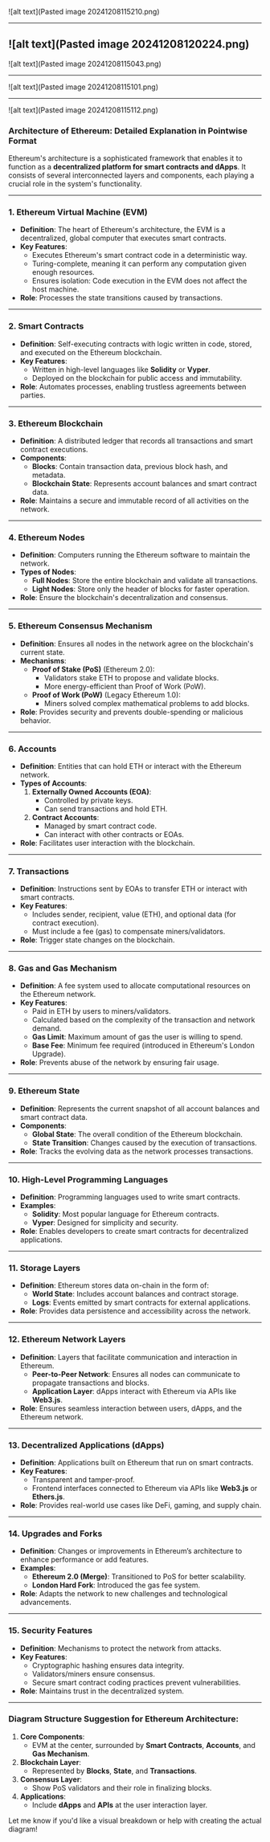 

![alt text](Pasted image 20241208115210.png)

---

![alt text](Pasted image 20241208120224.png)
---
![alt text](Pasted image 20241208115043.png)

---
![alt text](Pasted image 20241208115101.png)

---
![alt text](Pasted image 20241208115112.png)


### **Architecture of Ethereum: Detailed Explanation in Pointwise Format**

Ethereum's architecture is a sophisticated framework that enables it to function as a **decentralized platform for smart contracts and dApps**. It consists of several interconnected layers and components, each playing a crucial role in the system's functionality.

---

### **1. Ethereum Virtual Machine (EVM)**

- **Definition**: The heart of Ethereum's architecture, the EVM is a decentralized, global computer that executes smart contracts.
- **Key Features**:
    - Executes Ethereum's smart contract code in a deterministic way.
    - Turing-complete, meaning it can perform any computation given enough resources.
    - Ensures isolation: Code execution in the EVM does not affect the host machine.
- **Role**: Processes the state transitions caused by transactions.

---

### **2. Smart Contracts**

- **Definition**: Self-executing contracts with logic written in code, stored, and executed on the Ethereum blockchain.
- **Key Features**:
    - Written in high-level languages like **Solidity** or **Vyper**.
    - Deployed on the blockchain for public access and immutability.
- **Role**: Automates processes, enabling trustless agreements between parties.

---

### **3. Ethereum Blockchain**

- **Definition**: A distributed ledger that records all transactions and smart contract executions.
- **Components**:
    - **Blocks**: Contain transaction data, previous block hash, and metadata.
    - **Blockchain State**: Represents account balances and smart contract data.
- **Role**: Maintains a secure and immutable record of all activities on the network.

---

### **4. Ethereum Nodes**

- **Definition**: Computers running the Ethereum software to maintain the network.
- **Types of Nodes**:
    - **Full Nodes**: Store the entire blockchain and validate all transactions.
    - **Light Nodes**: Store only the header of blocks for faster operation.
- **Role**: Ensure the blockchain's decentralization and consensus.

---

### **5. Ethereum Consensus Mechanism**

- **Definition**: Ensures all nodes in the network agree on the blockchain's current state.
- **Mechanisms**:
    - **Proof of Stake (PoS)** (Ethereum 2.0):
        - Validators stake ETH to propose and validate blocks.
        - More energy-efficient than Proof of Work (PoW).
    - **Proof of Work (PoW)** (Legacy Ethereum 1.0):
        - Miners solved complex mathematical problems to add blocks.
- **Role**: Provides security and prevents double-spending or malicious behavior.

---

### **6. Accounts**

- **Definition**: Entities that can hold ETH or interact with the Ethereum network.
- **Types of Accounts**:
    1. **Externally Owned Accounts (EOA)**:
        - Controlled by private keys.
        - Can send transactions and hold ETH.
    2. **Contract Accounts**:
        - Managed by smart contract code.
        - Can interact with other contracts or EOAs.
- **Role**: Facilitates user interaction with the blockchain.

---

### **7. Transactions**

- **Definition**: Instructions sent by EOAs to transfer ETH or interact with smart contracts.
- **Key Features**:
    - Includes sender, recipient, value (ETH), and optional data (for contract execution).
    - Must include a fee (gas) to compensate miners/validators.
- **Role**: Trigger state changes on the blockchain.

---

### **8. Gas and Gas Mechanism**

- **Definition**: A fee system used to allocate computational resources on the Ethereum network.
- **Key Features**:
    - Paid in ETH by users to miners/validators.
    - Calculated based on the complexity of the transaction and network demand.
    - **Gas Limit**: Maximum amount of gas the user is willing to spend.
    - **Base Fee**: Minimum fee required (introduced in Ethereum's London Upgrade).
- **Role**: Prevents abuse of the network by ensuring fair usage.

---

### **9. Ethereum State**

- **Definition**: Represents the current snapshot of all account balances and smart contract data.
- **Components**:
    - **Global State**: The overall condition of the Ethereum blockchain.
    - **State Transition**: Changes caused by the execution of transactions.
- **Role**: Tracks the evolving data as the network processes transactions.

---

### **10. High-Level Programming Languages**

- **Definition**: Programming languages used to write smart contracts.
- **Examples**:
    - **Solidity**: Most popular language for Ethereum contracts.
    - **Vyper**: Designed for simplicity and security.
- **Role**: Enables developers to create smart contracts for decentralized applications.

---

### **11. Storage Layers**

- **Definition**: Ethereum stores data on-chain in the form of:
    - **World State**: Includes account balances and contract storage.
    - **Logs**: Events emitted by smart contracts for external applications.
- **Role**: Provides data persistence and accessibility across the network.

---

### **12. Ethereum Network Layers**

- **Definition**: Layers that facilitate communication and interaction in Ethereum.
    - **Peer-to-Peer Network**: Ensures all nodes can communicate to propagate transactions and blocks.
    - **Application Layer**: dApps interact with Ethereum via APIs like **Web3.js**.
- **Role**: Ensures seamless interaction between users, dApps, and the Ethereum network.

---

### **13. Decentralized Applications (dApps)**

- **Definition**: Applications built on Ethereum that run on smart contracts.
- **Key Features**:
    - Transparent and tamper-proof.
    - Frontend interfaces connected to Ethereum via APIs like **Web3.js** or **Ethers.js**.
- **Role**: Provides real-world use cases like DeFi, gaming, and supply chain.

---

### **14. Upgrades and Forks**

- **Definition**: Changes or improvements in Ethereum’s architecture to enhance performance or add features.
- **Examples**:
    - **Ethereum 2.0 (Merge)**: Transitioned to PoS for better scalability.
    - **London Hard Fork**: Introduced the gas fee system.
- **Role**: Adapts the network to new challenges and technological advancements.

---

### **15. Security Features**

- **Definition**: Mechanisms to protect the network from attacks.
- **Key Features**:
    - Cryptographic hashing ensures data integrity.
    - Validators/miners ensure consensus.
    - Secure smart contract coding practices prevent vulnerabilities.
- **Role**: Maintains trust in the decentralized system.

---

### **Diagram Structure Suggestion for Ethereum Architecture**:

1. **Core Components**:
    - EVM at the center, surrounded by **Smart Contracts**, **Accounts**, and **Gas Mechanism**.
2. **Blockchain Layer**:
    - Represented by **Blocks**, **State**, and **Transactions**.
3. **Consensus Layer**:
    - Show PoS validators and their role in finalizing blocks.
4. **Applications**:
    - Include **dApps** and **APIs** at the user interaction layer.

Let me know if you'd like a visual breakdown or help with creating the actual diagram!